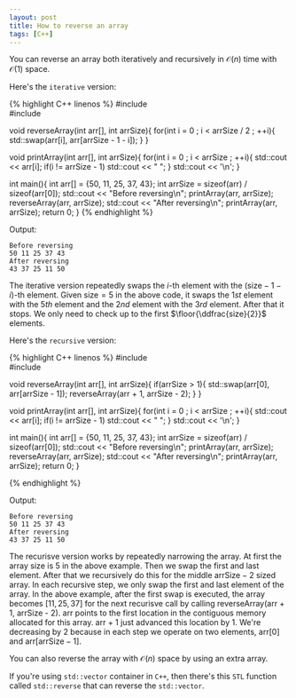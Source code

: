 ```yaml
---
layout: post
title: How to reverse an array
tags: [C++]
---
```


You can reverse an array both iteratively and recursively in $\mathcal{O}(n)$ time with $\mathcal{O}(1)$ space.

Here's the ``iterative`` version:

{% highlight C++ linenos %}
#include <iostream>                                                          
#include <algorithm>

void reverseArray(int arr[], int arrSize){
    for(int i = 0 ; i < arrSize / 2 ; ++i){
        std::swap(arr[i], arr[arrSize - 1 - i]);
    }
}

void printArray(int arr[], int arrSize){
    for(int i = 0 ; i < arrSize ; ++i){
        std::cout << arr[i];
        if(i != arrSize - 1) std::cout << " ";
    }
    std::cout << '\n';
}

int main(){
    int arr[] = {50, 11, 25, 37, 43};
    int arrSize = sizeof(arr) / sizeof(arr[0]);
    std::cout << "Before reversing\n";
    printArray(arr, arrSize);
    reverseArray(arr, arrSize);
    std::cout << "After reversing\n";
    printArray(arr, arrSize);
    return 0;
}
{% endhighlight %}

Output:

    Before reversing
    50 11 25 37 43
    After reversing
    43 37 25 11 50

The iterative version repeatedly swaps the $i$-th element with the $(\textrm{size} - 1 - i)$-th element. Given $\textrm{size} = 5$ in the above code, it swaps the $1st$ element with the $5th$ element and the $2nd$ element with the $3rd$ element. After that it stops. We only need to check up to the first $\floor{\ddfrac{size}{2}}$ elements.

Here's the ``recursive`` version:

{% highlight C++ linenos %}
#include <iostream>                                                          
#include <algorithm>

void reverseArray(int arr[], int arrSize){
    if(arrSize > 1){
        std::swap(arr[0], arr[arrSize - 1]);
        reverseArray(arr + 1, arrSize - 2);
    }
}

void printArray(int arr[], int arrSize){
    for(int i = 0 ; i < arrSize ; ++i){
        std::cout << arr[i];
        if(i != arrSize - 1) std::cout << " ";
    }
    std::cout << '\n';
}

int main(){
    int arr[] = {50, 11, 25, 37, 43};
    int arrSize = sizeof(arr) / sizeof(arr[0]);
    std::cout << "Before reversing\n";
    printArray(arr, arrSize);
    reverseArray(arr, arrSize);
    std::cout << "After reversing\n";
    printArray(arr, arrSize);
    return 0;
}

{% endhighlight %}

Output:

    Before reversing
    50 11 25 37 43
    After reversing
    43 37 25 11 50

The recurisve version works by repeatedly narrowing the array. At first the array size is $5$ in the above example. Then we swap the first and last element. After that we recursively do this for the middle $\textrm{arrSize} - 2$ sized array. In each recursive step, we only swap the first and last element of the array. In the above example, after the first swap is executed, the array becomes $[11, 25, 37]$ for the next recurisve call by calling $\textrm{reverseArray(arr + 1, arrSize - 2)}$. $\textrm{arr}$ points to the first location in the contiguous memory allocated for this array. $\textrm{arr + 1}$ just advanced this location by $1$. We're decreasing by $2$ because in each step we operate on two elements, $\textrm{arr}[0]$ and $\textrm{arr}[\textrm{arrSize} - 1]$. 

You can also reverse the array with $\mathcal{O}(n)$ space by using an extra array.

If you're using ``std::vector`` container in ``C++``, then there's this ``STL`` function called ``std::reverse`` that can reverse the ``std::vector``.